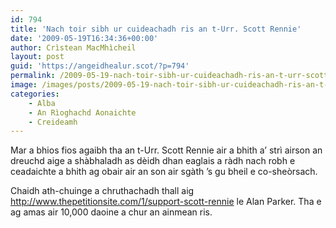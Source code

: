 ```yaml
---
id: 794
title: 'Nach toir sibh ur cuideachadh ris an t-Urr. Scott Rennie'
date: '2009-05-19T16:34:36+00:00'
author: Crìstean MacMhìcheil
layout: post
guid: 'https://angeidhealur.scot/?p=794'
permalink: /2009-05-19-nach-toir-sibh-ur-cuideachadh-ris-an-t-urr-scott-rennie/
image: /images/posts/2009-05-19-nach-toir-sibh-ur-cuideachadh-ris-an-t-urr-scott-rennie.webp
categories:
    - Alba
    - An Rìoghachd Aonaichte
    - Creideamh
---
```


Mar a bhios fios agaibh tha an t-Urr. Scott Rennie air a bhith a’ strì airson an dreuchd aige a shàbhaladh as dèidh dhan eaglais a ràdh nach robh e ceadaichte a bhith ag obair air an son air sgàth ’s gu bheil e co-sheòrsach.

Chaidh ath-chuinge a chruthachadh thall aig <http://www.thepetitionsite.com/1/support-scott-rennie> le Alan Parker. Tha e ag amas air 10,000 daoine a chur an ainmean ris.
